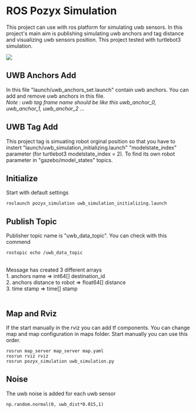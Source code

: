 # ROS Pozyx Simulation
This project can use with ros platform for simulating uwb sensors. In this project's main aim is publishing simulating uwb anchors and tag distance and  visualizing uwb sensors position. This project tested with turtlebot3 simulation.  

![](https://raw.githubusercontent.com/bekirbostanci/ros_pozyx_simulation/master/docs/1.png)

## UWB Anchors Add
In this file "launch/uwb_anchors_set.launch" contain uwb anchors. You can add and remove uwb anchors in this file.</br>
*Note : uwb tag frame name should be like this uwb_anchor_0, uwb_anchor_1, uwb_anchor_2 ...*

## UWB Tag Add 
This project tag is simuating robot orginal position so that you have to instert "launch/uwb_simulation_initializing.launch" "modelstate_index" parameter (for turtlebot3 modelstate_index = 2). To find its own robot parameter in "gazebo/model_states" topics.


## Initialize
Start with default settings 
```
roslaunch pozyx_simulation uwb_simulation_initializing.launch
```

## Publish Topic
Publisher topic name is "uwb_data_topic". You can check with this commend
```
rostopic echo /uwb_data_topic
```
</br>
Message has created 3 different arrays <br>
1. anchors name => int64[] destination_id</br>
2. anchors distance to robot => float64[] distance</br>
3. time stamp => time[] stamp</br>

</br>

## Map and Rviz
If the start manually in the rviz you can add tf components. You can change map and map configuration in maps folder. Start manually you can use this order.
```
rosrun map_server map_server map.yaml
rosrun rviz rviz
rosrun pozyx_simulation uwb_simulation.py
```
## Noise 
The uwb noise is added for each uwb sensor </br> 
```
np.random.normal(0, uwb_dist*0.015,1)  
```
